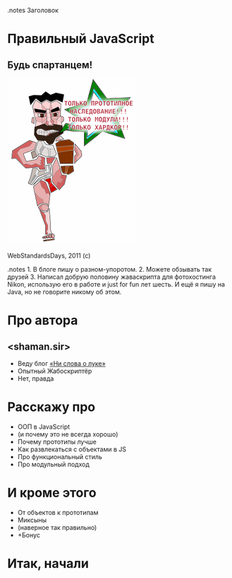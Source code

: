 <!SLIDE transition=fade>
.notes Заголовок

# Правильный JavaScript #

## Будь спартанцем! ##

![JS-Sparta](js-sparta.png)

<span class="wsd-copy">WebStandardsDays, 2011 (c)</sub>

<!SLIDE transition=uncover>
.notes 1. В блоге пишу о разном-упоротом. 2. Можете обзывать так друзей 3. Написал добрую половину жаваскрипта для фотохостинга Nikon, использую его в работе и just for fun лет шесть. И ещё я пишу на Java, но не говорите никому об этом.

# Про автора #

## <shaman.sir> ##

* Веду блог [«Ни слова о луке»](http://shamansir-ru.tumblr.com)
* Опытный Жабоскриптёр
* Нет, правда

<!SLIDE bullets incremental transition=uncover>

# Расскажу про #

* ООП в JavaScript
* (и почему это не всегда хорошо)
* Почему прототипы лучше
* Как развлекаться с объектами в JS
* Про функциональный стиль
* Про модульный подход

<!SLIDE bullets incremental transition=uncover>

# И кроме этого #

* От объектов к прототипам
* Миксыны
* (наверное так правильно)
* +Бонус 

<!SLIDE transition=uncover>

# Итак, начали #